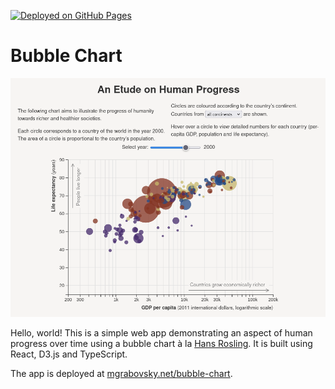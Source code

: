 [![Deployed on GitHub Pages](https://github.com/mgrabovsky/bubble-chart/actions/workflows/deploy.yml/badge.svg)](https://github.com/mgrabovsky/bubble-chart/actions/workflows/deploy.yml)

# Bubble Chart

![Screenshot of the application](./screenshot.png)

Hello, world! This is a simple web app demonstrating an aspect of human progress over time using a bubble chart à la [Hans Rosling](https://www.youtube.com/watch?v=hVimVzgtD6w). It is built using React, D3.js and TypeScript.

The app is deployed at [mgrabovsky.net/bubble-chart](https://mgrabovsky.net/bubble-chart).

